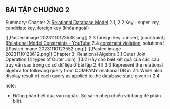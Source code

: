 ## BÀI TẬP CHƯƠNG 2

Summary:
Chapter 2: [Relational Database Model](https://youtu.be/Q45sr5p_NmQ?si=3fARpsri-_5Sd1Sz)
 2.1, 2.2 Key - super key, candidate key, foreign key (khóa ngoài)
 
 ![[Pasted image 20231110123538.png]]
	2.3  foreign key + insert,  [constraint]([Relational Model Constraints - YouTube](https://www.youtube.com/watch?v=uPOGPL2C0_8&list=PLBlnK6fEyqRi_CUQ-FXxgzKQ1dwr_ZJWZ&index=18)
	2.4 [constraint violation](https://youtu.be/lMthy1iwR3s?si=6XZJFMpQZJu0ltGZ), solutions
	![[Pasted image 20231110123552.png]]
	![[Pasted image 20231110123612.png]]
Chapter 3: Relational Algebra
3.1  Outer Join Operation (4 types of Outer Join)
[[3.2 Hãy cho biết kết quả của các câu truy vấn sau trong cơ sở dữ liệu ở bài tập 2.4]]
3.3  Represent the relational algebra for following query from COMPANY relational DB in 2.1. While also display result of each query as applied to the database state given in 2.4

 
note:
+ Đừng phân biệt dựa vào ngoặc.
So sánh phép chiếu với bảng để phân biệt.